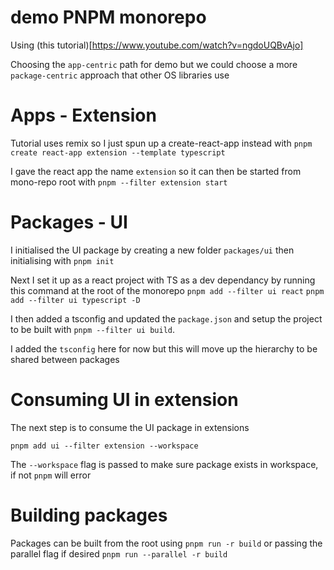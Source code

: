 # demo PNPM monorepo

Using (this tutorial)[https://www.youtube.com/watch?v=ngdoUQBvAjo]

Choosing the `app-centric` path for demo but we could choose a more `package-centric` approach that other OS libraries use

# Apps - Extension 

Tutorial uses remix so I just spun up a create-react-app instead with 
`pnpm create react-app extension --template typescript`


I gave the react app the name `extension` so it can then be started from mono-repo root with `pnpm --filter extension start`

# Packages - UI

I initialised the UI package by creating a new folder `packages/ui` then initialising with `pnpm init`

Next I  set it up as a react project with TS as a dev dependancy by running this command at the root of the monorepo
`pnpm add --filter ui react`
`pnpm add --filter ui typescript -D`

I then added a tsconfig and updated the `package.json` and setup the project to be built with `pnpm --filter ui build`. 

I added the `tsconfig` here for now but this will move up the hierarchy to be shared between packages

# Consuming UI in extension

The next step is to consume the UI package in extensions

`pnpm add ui --filter extension --workspace`

The `--workspace` flag is passed to make sure package exists in workspace, if not `pnpm` will error

# Building packages

Packages can be built from the root using `pnpm run -r build` or passing the parallel flag if desired `pnpm run --parallel -r build`